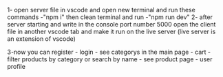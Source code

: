 1- open server file in vscode and open new terminal and run these commands 
-"npm i"
then clean terminal and run
-"npm run dev"
2- after server starting and write in the console port number 5000 open the client file in another 
vscode tab and make it run on the live server (live server is an extension of vscode)

3-now you can register - login - see categorys in the main page - cart -
 filter products by category or search by name - see product page - user profile
